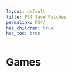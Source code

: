 ```yaml
---
layout: default
title: PS4 Save Patches
permalink: PS4/
has_children: true
has_toc: true
---
```

# Games
